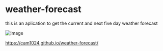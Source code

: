 # weather-forecast


this is an aplication to get the current and next five day weather forecast


![image](https://user-images.githubusercontent.com/109124708/204425563-45ad99da-575e-4678-ba5a-7c75be623c99.png)
 
 https://cam1024.github.io/weather-forecast/
